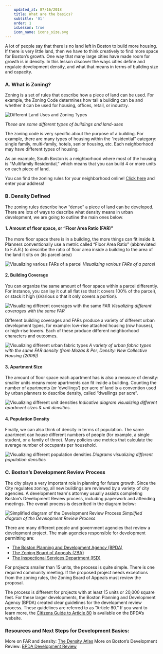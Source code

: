 ```yaml
---
    updated_at: 07/16/2018
    title: What are the basics?
    subtitle: '01'
    order: 1
    isLesson: true
    icon_name: icons_size.svg
---
```


A lot of people say that there is no land left in Boston to build more housing. If there is very little land, then we have to think creatively to find more space for Boston’s growth. One way that many large cities have made room for growth is in density. In this lesson discover the ways cities define and regulate development density, and what that means in terms of building size and capacity.

### A. What is Zoning?

Zoning is a set of rules that describe how a piece of land can be used. For example, the Zoning Code determines how tall a building can be and whether it can be used for housing, offices, retail, or industry.

![Different Land Uses and Zoning Types](/housingilab/images/diagrams_zoning.svg "Some different types of buildings and land-uses")

*These are some different types of buildings and land-uses*

The zoning code is very specific about the purpose of a building. For example, there are many types of housing within the “residential” category: single family, multi-family, hotels, senior housing, etc. Each neighborhood may have different types of housing.

As an example, South Boston is a neighborhood where most of the housing is “Multifamily Residential,” which means that you can build 4 or more units on each piece of land.

You can find the zoning rules for your neighborhood online! [Click here](http://maps.bostonredevelopmentauthority.org/zoningviewer/) and enter your address!

### B. Density Defined

The zoning rules describe how “dense” a piece of land can be developed. There are lots of ways to describe what density means in urban development, we are going to outline the main ones below:

#### 1. Amount of floor space, or “Floor Area Ratio (FAR)”
The more floor space there is in a building, the more things can fit inside it. Planners conventionally use a metric called “Floor Area Ratio” (abbreviated to F.A.R.) to describe the ratio of floor area inside a building to the area of the land it sits on (its parcel area)

![Visualizing various FARs of a parcel](/housingilab/images/diagrams_far.svg "Some FARs of a parcel")
*Visualizing various FARs of a parcel*

#### 2. Building Coverage
You can organize the same amount of floor space within a parcel differently. For instance, you can lay it out all flat (so that it covers 100% of the parcel), or stack it high (sVarious o that it only covers a portion).

![Visualizing different coverages with the same FAR](/housingilab/images/diagrams_coverage.svg "Visualizing different coverages with the same FAR")
*Visualizing different coverages with the same FAR*

Different building coverages and FARs produce a variety of different urban development types, for example: low-rise attached housing (row houses), or high-rise towers. Each of these produce different neighborhood characters and outcomes.

![Visualizing different urban fabric types](/housingilab/images/diagrams_densityFabrics.svg "A variety of urban fabric types with the same FAR density (from Mozas & Per, Density: New Collective Housing (2006))")
*A variety of urban fabric types with the same FAR density (from Mozas & Per, Density: New Collective Housing (2006))*

#### 3. Apartment Size
The amount of floor space each apartment has is also a measure of density: smaller units means more apartments can fit inside a building. Counting the number of apartments (or ‘dwellings’) per acre of land is a convention used by urban planners to describe density, called “dwellings per acre”.

![Visualizing different unit densities](/housingilab/images/diagrams_dwellingUnits.svg "Indicative diagram visualizing different apartment sizes & unit densities")
*Indicative diagram visualizing different apartment sizes & unit densities.*

#### 4. Population Density
Finally, we can also think of density in terms of population. The same apartment can house different numbers of people (for example, a single student, or a family of three). Many policies use metrics that calculate the average number of occupants per household.

![Visualizing different population densities](/housingilab/images/diagrams_dwellingPop.svg "Diagrams visualizing different population densities")
*Diagrams visualizing different population densities*


### C. Boston’s Development Review Process
The city plays a very important role in planning for future growth. Since the City regulates zoning, all new buildings are reviewed by a variety of city agencies. A development team's attorney usually assists completing Boston’s Development Review process, including  paperwork and attending meetings. The overall process is described in the diagram below:

![Simplified diagram of the Development Review Process](/housingilab/images/diagrams_process.svg "Simplified diagram of the Development Review Process")
*Simplified diagram of the Development Review Process*

There are many different people and government agencies that review a development project. The main agencies responsible for development permitting are:
* [The Boston Planning and Development Agency (BPDA)](http://www.bostonplans.org/)
* [The Zoning Board of Appeals (ZBA)](https://www.boston.gov/departments/inspectional-services/zoning-board-appeal)
* [The Inspectional Services Department (ISD)](https://www.boston.gov/departments/inspectional-services)

For projects smaller than 15 units, the process is quite simple. There is one required community meeting. If the proposed project needs exceptions from the zoning rules, the Zoning Board of Appeals must review the proposal.

The process is different for projects with at least 15 units or 20,000 square feet. For these larger developments, the Boston Planning and Development Agency (BPDA) created clear guidelines for the development review process. These guidelines are referred to as “Article 80.” If you want to learn more, the [Citizens Guide to Article 80](http://www.bostonredevelopmentauthority.org/documents/about-the-bra/development-review/a-citizen-s-guide-to-article-80-january-2013) is available on the BPDA’s website.

### Resources and Next Steps for Development Basics:
More on FAR and density: [The Density Atlas](http://densityatlas.org/)
More on Boston’s Development Review: [BPDA Development Review](http://www.bostonplans.org/projects/development-review)
